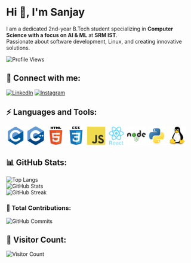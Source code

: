 # Hi 👋, I'm Sanjay

I am a dedicated 2nd-year B.Tech student specializing in **Computer Science with a focus on AI & ML** at **SRM IST**.  
Passionate about software development, Linux, and creating innovative solutions.

![Profile Views](https://komarev.com/ghpvc/?username=sanjay1712ksk&label=Profile%20Views&color=0e75b6&style=flat)

## 🔗 Connect with me:
[![LinkedIn](https://img.shields.io/badge/LinkedIn-blue?style=for-the-badge&logo=linkedin)](https://www.linkedin.com/in/sanjaykumarksk/)
[![Instagram](https://img.shields.io/badge/Instagram-red?style=for-the-badge&logo=instagram)](https://www.instagram.com/ordinarymanofearth1218/)

## ⚡ Languages and Tools:
<p align="left">
  <img src="https://raw.githubusercontent.com/devicons/devicon/master/icons/c/c-original.svg" alt="C" width="50" height="50"/> 
  <img src="https://raw.githubusercontent.com/devicons/devicon/master/icons/cplusplus/cplusplus-original.svg" alt="C++" width="50" height="50"/> 
  <img src="https://raw.githubusercontent.com/devicons/devicon/master/icons/html5/html5-original-wordmark.svg" alt="HTML5" width="50" height="50"/> 
  <img src="https://raw.githubusercontent.com/devicons/devicon/master/icons/css3/css3-original-wordmark.svg" alt="CSS3" width="50" height="50"/> 
  <img src="https://raw.githubusercontent.com/devicons/devicon/master/icons/javascript/javascript-original.svg" alt="JavaScript" width="50" height="50"/> 
  <img src="https://raw.githubusercontent.com/devicons/devicon/master/icons/react/react-original-wordmark.svg" alt="React" width="50" height="50"/> 
  <img src="https://raw.githubusercontent.com/devicons/devicon/master/icons/nodejs/nodejs-original-wordmark.svg" alt="Node.js" width="50" height="50"/> 
  <img src="https://raw.githubusercontent.com/devicons/devicon/master/icons/python/python-original.svg" alt="Python" width="50" height="50"/> 
  <img src="https://raw.githubusercontent.com/devicons/devicon/master/icons/linux/linux-original.svg" alt="Linux" width="50" height="50"/> 
</p>

## 📊 GitHub Stats:
![Top Langs](https://github-readme-stats.vercel.app/api/top-langs?username=sanjay1712ksk&show_icons=true&locale=en&layout=compact)  
![GitHub Stats](https://github-readme-stats.vercel.app/api?username=sanjay1712ksk&show_icons=true&count_private=true&theme=radical)  
![GitHub Streak](https://github-readme-streak-stats.herokuapp.com/?user=sanjay1712ksk&theme=radical)  

### 🚀 Total Contributions:
![GitHub Commits](https://badges.pufler.dev/commits/yearly/sanjay1712ksk)

## 🎯 Visitor Count:
![Visitor Count](https://komarev.com/ghpvc/?username=sanjay1712ksk&label=Profile%20Visitors&color=0e75b6&style=flat)
